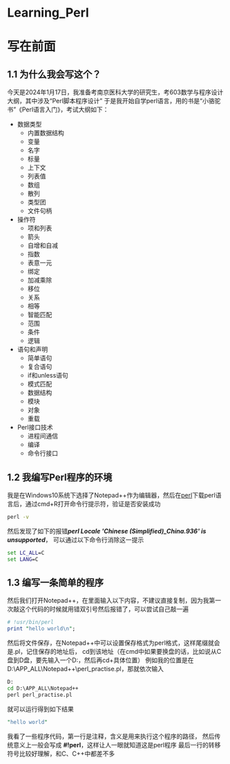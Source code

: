 # Learning_Perl
# 写在前面

## 1.1 为什么我会写这个？
今天是2024年1月17日，我准备考南京医科大学的研究生，考603数学与程序设计大纲，其中涉及“Perl脚本程序设计”
于是我开始自学perl语言，用的书是“小骆驼书”《Perl语言入门》，考试大纲如下：

- 数据类型
    - 内置数据结构
    - 变量
    - 名字
    - 标量
    - 上下文
    - 列表值
    - 数组
    - 散列
    - 类型团
    - 文件句柄
- 操作符
    - 项和列表
    - 箭头
    - 自增和自减
    - 指数
    - 表意一元
    - 绑定
    - 加减乘除
    - 移位
    - 关系
    - 相等
    - 智能匹配
    - 范围
    - 条件
    - 逻辑
- 语句和声明
    - 简单语句
    - 复合语句
    - if和unless语句
    - 模式匹配
    - 数据结构
    - 模块
    - 对象
    - 重载
- Perl接口技术
    - 进程间通信
    - 编译
    - 命令行接口
  
## 1.2 我编写Perl程序的环境

我是在Windows10系统下选择了Notepad++作为编辑器，然后在[perl](https://strawberryperl.com/)下载perl语言后，通过cmd+R打开命令行提示符，验证是否安装成功
```cmd
perl -v
```
然后发现了如下的报错***perl Locale 'Chinese (Simplified)_China.936' is unsupported***，
可以通过以下命令行消除这一提示
```cmd
set LC_ALL=C
set LANG=C
```

## 1.3 编写一条简单的程序

然后我们打开Notepad++，在里面输入以下内容，不建议直接复制，因为我第一次敲这个代码的时候就用错双引号然后报错了，可以尝试自己敲一遍
```perl
# !usr/bin/perl
print "hello world\n";
```
然后将文件保存，在Notepad++中可以设置保存格式为perl格式，这样尾缀就会是.pl，记住保存的地址后，
cd到该地址（在cmd中如果要换盘的话，比如说从C盘到D盘，要先输入一个D:，然后再cd+具体位置）
例如我的位置是在D:\APP_ALL\Notepad++\perl_practise.pl，那就依次输入
```cmd
D:
cd D:\APP_ALL\Notepad++
perl perl_practise.pl
```
就可以运行得到如下结果
```perl
"hello world"
```

我看了一些程序代码，第一行是注释，含义是用来执行这个程序的路径， 然后传统意义上一般会写成 **#!perl**，这样让人一眼就知道这是perl程序
最后一行的转移符号比较好理解，和C、C++中都差不多